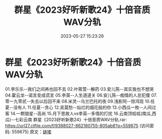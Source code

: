 ﻿---
title: 群星《2023好听新歌24》十倍音质WAV分轨
date: 2023-05-27 15:23:26
categories: WAV车载音乐、镜像
tags: 华语中文
---
# 群星《2023好听新歌24》十倍音质WAV分轨

01.李乐乐--我们之间再也回不去
02.叶筱萱--解药
03.安儿陈--其实我也不想哭
04.霍云龙--诺言变成谎言
05.李英--人生道道关
06.安儿陈--痴情的人总犯傻
07.零一九零贰--失去以后回不来
08.米灵--乌兰巴托的夜
09.浅影阿--惊鸿现
10.任夏--没有人
11.任夏--贪心
12.吴莫愁--灿烂的烟花般的你
13.小西瓜一枚--人间过客
14.一颗狼星--高尚
15.月下思故人vs李英--多情的打扰
16.云南顶呱呱(南瓜,西瓜)--七彩云南
群星《2023好听新歌24》十倍音质WAV分轨.rar: https://url27.ctfile.com/f/9388027-862180755-805ab8?p=559675
(访问密码: 559675)
原文：[链接](https://blog.sina.com.cn/s/blog_1647c7e760103122e.html)